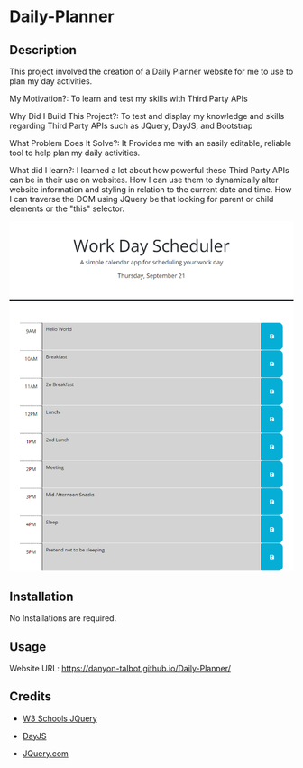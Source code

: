 # Daily-Planner

## Description
This project involved the creation of a Daily Planner website for me to use to plan my day activities.

My Motivation?: To learn and test my skills with Third Party APIs

Why Did I Build This Project?: To test and display my knowledge and skills regarding Third Party APIs such as JQuery, DayJS, and Bootstrap

What Problem Does It Solve?: It Provides me with an easily editable, reliable tool to help plan my daily activities.

What did I learn?: I learned a lot about how powerful these Third Party APIs can be in their use on websites. How I can use them to dynamically alter website information and styling in relation to the current date and time. How I can traverse the DOM using JQuery be that looking for parent or child elements or the "this" selector.

![Alt text](Assets/Images/Work-Day-Scheduler.png)


## Installation

No Installations are required.

## Usage

Website URL: https://danyon-talbot.github.io/Daily-Planner/

## Credits

* [W3 Schools JQuery](https://www.w3schools.com/jquery/default.asp)

* [DayJS](https://day.js.org/en/)

* [JQuery.com](https://jquery.com/)